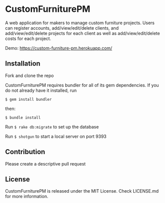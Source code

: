 # CustomFurniturePM

A web application for makers to manage custom furniture projects. Users can register accounts, add/view/edit/delete clients, and add/view/edit/delete projects for each client as well as add/view/edit/delete costs for each project.

Demo: https://custom-furniture-pm.herokuapp.com/

## Installation

Fork and clone the repo

CustomFurniturePM requires bundler for all of its gem dependencies. If you do not already have it installed, run

```$ gem install bundler```

then:

```$ bundle install```

Run ```$ rake db:migrate``` to set up the database

Run ```$ shotgun``` to start a local server on port 9393

## Contribution

Please create a descriptive pull request

## License

CustomFurniturePM is released under the MIT License. Check LICENSE.md for more information.

